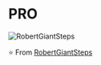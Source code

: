 # PRO
![RobertGiantSteps](https://raw.githubusercontent.com/urbanisierung/urbanisierung/master/that-was-more-work-than-i-thought.svg)

⭐️ From [RobertGiantSteps](https://github.com/RobertGiantSteps)
